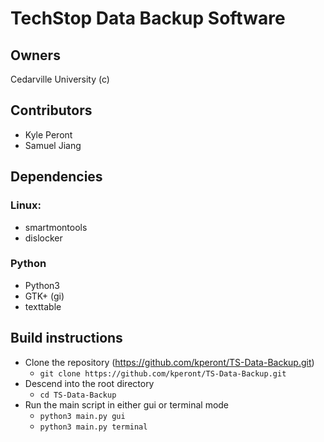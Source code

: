 # TechStop Data Backup Software

## Owners

Cedarville University (c)

## Contributors

- Kyle Peront
- Samuel Jiang

## Dependencies

### Linux:
- smartmontools
- dislocker

### Python
- Python3
- GTK+ (gi)
- texttable

## Build instructions

- Clone the repository (https://github.com/kperont/TS-Data-Backup.git)
    - `git clone https://github.com/kperont/TS-Data-Backup.git`
- Descend into the root directory
    - `cd TS-Data-Backup`
- Run the main script in either gui or terminal mode
    - `python3 main.py gui`
    - `python3 main.py terminal`